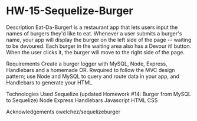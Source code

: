 # HW-15-Sequelize-Burger
Description Eat-Da-Burger! is a restaurant app that lets users input the names of burgers they'd like to eat. Whenever a user submits a burger's name, your app will display the burger on the left side of the page -- waiting to be devoured. Each burger in the waiting area also has a Devour it! button. When the user clicks it, the burger will move to the right side of the page.

Requirements Create a burger logger with MySQL, Node, Express, Handlebars and a homemade OR. Rwquired to follow the MVC design pattern; use Node and MySQL to query and route data in your app, and Handlebars to generate your HTML.

Technologies Used Sequelize (updated Homework #14: Burger from MySQL to Sequelize) Node Express Handlebars Javascript HTML CSS
 
 Acknowledgements
 owelchez/sequelizeburger
